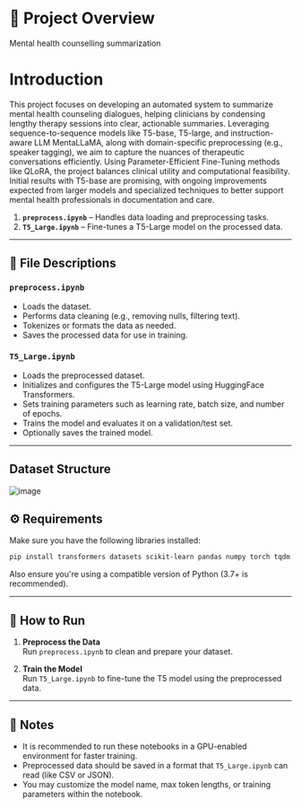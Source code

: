 # 📘 Project Overview

Mental health counselling summarization

# Introduction
This project focuses on developing an automated system to summarize mental health counseling dialogues, helping clinicians by condensing lengthy therapy sessions into clear, actionable summaries. Leveraging sequence-to-sequence models like T5-base, T5-large, and instruction-aware LLM MentaLLaMA, along with domain-specific preprocessing (e.g., speaker tagging), we aim to capture the nuances of therapeutic conversations efficiently. Using Parameter-Efficient Fine-Tuning methods like QLoRA, the project balances clinical utility and computational feasibility. Initial results with T5-base are promising, with ongoing improvements expected from larger models and specialized techniques to better support mental health professionals in documentation and care.



1. **`preprocess.ipynb`** – Handles data loading and preprocessing tasks.
2. **`T5_Large.ipynb`** – Fine-tunes a T5-Large model on the processed data.

---

## 📁 File Descriptions

### `preprocess.ipynb`

- Loads the dataset.
- Performs data cleaning (e.g., removing nulls, filtering text).
- Tokenizes or formats the data as needed.
- Saves the processed data for use in training.

### `T5_Large.ipynb`

- Loads the preprocessed dataset.
- Initializes and configures the T5-Large model using HuggingFace Transformers.
- Sets training parameters such as learning rate, batch size, and number of epochs.
- Trains the model and evaluates it on a validation/test set.
- Optionally saves the trained model.

---

## Dataset Structure
![image](https://github.com/user-attachments/assets/214ca714-607f-4955-9d64-745ecf80c315)

## ⚙️ Requirements

Make sure you have the following libraries installed:

```bash
pip install transformers datasets scikit-learn pandas numpy torch tqdm
```

Also ensure you're using a compatible version of Python (3.7+ is recommended).

---

## 🚀 How to Run

1. **Preprocess the Data**  
   Run `preprocess.ipynb` to clean and prepare your dataset.

2. **Train the Model**  
   Run `T5_Large.ipynb` to fine-tune the T5 model using the preprocessed data.

---

## 📌 Notes

- It is recommended to run these notebooks in a GPU-enabled environment for faster training.
- Preprocessed data should be saved in a format that `T5_Large.ipynb` can read (like CSV or JSON).
- You may customize the model name, max token lengths, or training parameters within the notebook.
